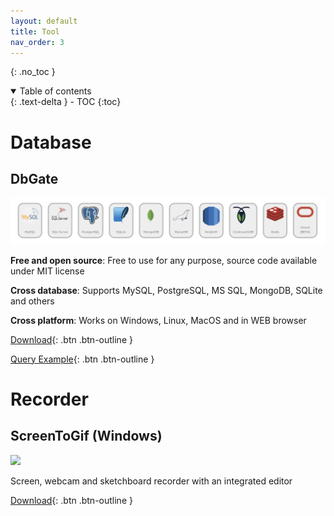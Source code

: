 ```yaml
---
layout: default
title: Tool
nav_order: 3
---
```


{: .no_toc }

<details open markdown="block">
  <summary>
    Table of contents
  </summary>
  {: .text-delta }
- TOC
{:toc}
</details>

# Database

## DbGate

![](/assets/images/support-database-dbgate.png)

**Free and open source**: Free to use for any purpose, source code available under MIT license

**Cross database**: Supports MySQL, PostgreSQL, MS SQL, MongoDB, SQLite and others

**Cross platform**: Works on Windows, Linux, MacOS and in WEB browser

[Download](https://dbgate.org/download){: .btn .btn-outline }

[Query Example](https://swaglabs.almanac.io/docs/dbgate-N0z76wJ7dWF6bIKG99321W97MaYVX8Cp){: .btn .btn-outline }

# Recorder

## ScreenToGif (Windows)

![](https://www.screentogif.com/img/Startup.81fa6bd3.png)

Screen, webcam and sketchboard recorder with an integrated editor

[Download](https://www.screentogif.com/downloads){: .btn .btn-outline }